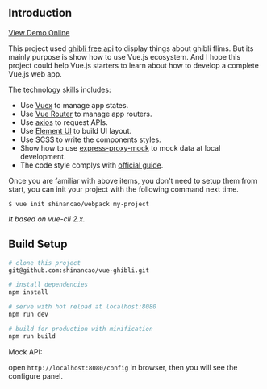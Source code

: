 ## Introduction

[View Demo Online](http://shinancao.cn/vue-ghibli/)

This project used [ghibli free api](https://ghibliapi.herokuapp.com/) to display things about ghibli flims. But its mainly purpose is show how to use Vue.js ecosystem. And I hope this project could help Vue.js starters to learn about how to develop a complete Vue.js web app.

The technology skills includes:

* Use [Vuex]() to manage app states.
* Use [Vue Router]() to manage app routers.
* Use [axios]() to request APIs.
* Use [Element UI]() to build UI layout.
* Use [SCSS]() to write the components styles.
* Show how to use [express-proxy-mock]() to mock data at local development.
* The code style complys with [official guide]().


Once you are familiar with above items, you don't need to setup them from start, you can init your project with the following command next time.

```
$ vue init shinancao/webpack my-project
```

*It based on vue-cli 2.x.*

## Build Setup

```bash
# clone this project
git@github.com:shinancao/vue-ghibli.git

# install dependencies
npm install

# serve with hot reload at localhost:8080
npm run dev

# build for production with minification
npm run build
```

Mock API:

open `http://localhost:8080/config` in browser, then you will see the configure panel.
